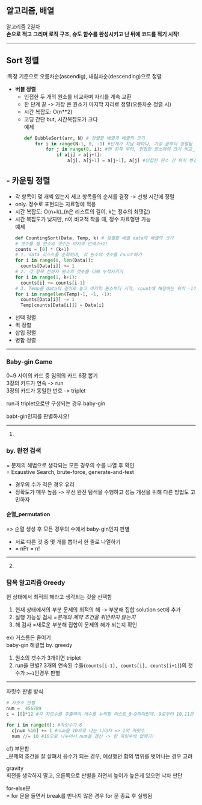 ## 알고리즘, 배열  
알고리즘 2일차  
**손으로 적고 그리며 로직 구조, 슈도 함수를 완성시키고 난 뒤에 코드를 적기 시작!**  

---
## Sort 정렬  
:특정 기준으로 오름차순(ascendig), 내림차순(descending)으로 정렬  
- **버블 정렬**
  - 인접한 두 개의 원소를 비교하며 자리를 계속 교환
  - 한 단계 끝 -> 가장 큰 원소가 마지막 자리로 정렬(오름차순 정렬 시)
  - 시간 복잡도: O(n**2)
  - 코딩 간단 but, 시간복잡도가 크다  
  예제
    ```python
    def BubbleSort(arr, N) # 정렬할 배열과 배열의 크기
        for i in range(N-1, 0, -1) #단계가 지날 때마다, 가장 끝부터 정렬됨
            for j in range(0, i): #맨 왼쪽 부터, 인접한 원소와의 크기 비교_-1인건 왼쪽, 오른쪽 비교
                if a[j] > a[j+1]:
                    a[j], a[j+1] = a[j+1], a[j] #인접한 원소 간 위치 변경_python은 tmp불필요
    ```
## - **카운팅 정렬**
  - 각 항목이 몇 개씩 있는지 세고 항목들의 순서를 결정 -> 선형 시간에 정렬
  - only. 정수로 표현되는 자료형에 적용
  - 시간 복잡도: O(n+k)_(n은 리스트의 길이, k는 정수의 최댓값)
  - 시간 복잡도가 낮지만, n이 비교적 작을 때, 정수 자료형만 가능  
  예제
    ```python
    def CountingSort(Data, Temp, k) # 정렬할 배열 data와 배열의 크기
    # 갯수를 셀 원소의 갯수는 마지막 인덱스+1!
    counts = [0] * (k+1)
    # 1. data 리스트를 순회하며, 각 원소의 갯수를 count하기
    for i in range(0, len(Data)):
      counts[Data[i]] += 1
    # 2. 각 항목 전까지 원소의 갯수를 더해 누적시키기
    for i in range(1, k+1):
      counts[i] += counts[i-1]
    # 3. Temp를 data의 길이로 놓고 마지막 원소부터 시작, count에 해당하는 위치 -1에 해당 원소를 위치시키고 (counts 값 -1) 완성
    for i in range(len(Temp)-1, -1, -1):
      counts[Data[i]] -= 1
      Temp[counts[Data[i]]] = Data[i]
    ```
- 선택 정렬
- 퀵 정렬
- 삽입 정렬 
- 병합 정렬

***

### Baby-gin Game  
0~9 사이의 카드 중 임의의 카드 6장 뽑기  
3장의 카드가 연속 -> run  
3장의 카드가 동일한 번호 -> triplet  

run과 triplet으로만 구성되는 경우 baby-gin  

babt-gin인지를 판별하시오!  

---
1.  
### by. **완전 검색**  
= 문제의 해법으로 생각되는 모든 경우의 수를 나열 후 확인  
= Exaustive Search, brute-force, generate-and-test
  - 경우의 수가 적은 경우 유리
  - 정확도가 매우 높음 -> 우선 완전 탐색을 수행하고 성능 개선을 위해 다른 방법도 고민하자

#### 순열_permutation  
=> 순열 생성 후 모든 경우의 수에서 baby-gin인지 판별  

- 서로 다른 것 중 몇 개를 뽑아서 한 줄로 나열하기
- = nPr = n!

---
2.  
### 탐욕 알고리즘 Greedy  
현 상태에서 최적의 해라고 생각되는 것을 선택함  
1. 현재 상태에서의 부분 문제의 최적의 해 -> 부분해 집합 solution set에 추가
2. 실행 가능성 검사 *=문제의 제약 조건을 위반하지 않는지*
3. 해 검사 =새로운 부분해 집합이 문제의 해가 되는지 확인

ex) 거스름돈 줄이기  
baby-gin 해결법 by. greedy
1. 원소의 갯수가 3개이면 triplet
2. run을 판별? 3개의 연속된 수들(`counts[i-1], counts[i], counts[i+1]`)의 갯수가 `>=1`인경우 판별

---

자릿수 판별 방식  
```python
# 자릿수 판별 
num =  456789
c = [0]*12 #각 자릿수를 추출하여 개수를 누적할 리스트_0~9까지인데, 9로부터 10,11은 빈자리지만 검사시 사용하려고 배정

for i in range(6): #자릿수가 6
  c[num %10] += 1 #num을 10으로 나눈 나머지 => 1의 자릿수
  num //= 10 #10으로 나누어서 num을 갱신 -> 한 자릿수씩 없애기!
```

cf) 부분합    
_문제의 조건을 잘 살펴서 음수가 되는 경우, 예상했던 합의 범위를 벗어나는 경우 고려   

gravity  
회전을 생각하지 말고, 오른쪽으로 판별을 하면서 높이가 높은게 있으면 낙차 판단  

for-else문  
= for 문을 돌면서 break를 만나지 않은 경우 for 문 종료 후 실행됨
